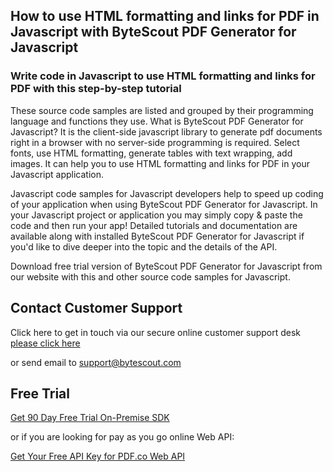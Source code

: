## How to use HTML formatting and links for PDF in Javascript with ByteScout PDF Generator for Javascript

### Write code in Javascript to use HTML formatting and links for PDF with this step-by-step tutorial

These source code samples are listed and grouped by their programming language and functions they use. What is ByteScout PDF Generator for Javascript? It is the client-side javascript library to generate pdf documents right in a browser with no server-side programming is required. Select fonts, use HTML formatting, generate tables with text wrapping, add images. It can help you to use HTML formatting and links for PDF in your Javascript application.

Javascript code samples for Javascript developers help to speed up coding of your application when using ByteScout PDF Generator for Javascript. In your Javascript project or application you may simply copy & paste the code and then run your app! Detailed tutorials and documentation are available along with installed ByteScout PDF Generator for Javascript if you'd like to dive deeper into the topic and the details of the API.

Download free trial version of ByteScout PDF Generator for Javascript from our website with this and other source code samples for Javascript.

## Contact Customer Support

Click here to get in touch via our secure online customer support desk [please click here](https://bytescout.zendesk.com/hc/en-us/requests/new?subject=ByteScout%20PDF%20Generator%20for%20Javascript%20Question)

or send email to [support@bytescout.com](mailto:support@bytescout.com?subject=ByteScout%20PDF%20Generator%20for%20Javascript%20Question) 

## Free Trial

[Get 90 Day Free Trial On-Premise SDK](https://bytescout.com/download/web-installer?utm_source=github-readme)

or if you are looking for pay as you go online Web API:

[Get Your Free API Key for PDF.co Web API](https://pdf.co/documentation/api?utm_source=github-readme)